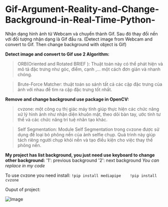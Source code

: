 # Gif-Argument-Reality-and-Change-Background-in-Real-Time-Python-
Nhận dạng hình ảnh từ Webcam và chuyển thành Gif. Sau đó thay đổi nền với đối tượng nhận dạng là Gif đầu ra. (Detect image from Webcam and convert to Gif. Then change background with object is Gif)

**Detect image and convert to Gif use 2 Algorithm:**
> ORB(Oriented and Rotated BRIEF ): Thuật toán này có thể phát hiện và mô tả đặc trưng như góc, điểm, cạnh ,… một cách đơn giản và nhanh chóng.

> Brute-Force Matcher: thuật toán so sánh tất cả các cặp đặc trưng của ảnh với nhau để tìm ra cặp đặc trưng tốt nhất.

**Remove and change background use package in OpenCV:**
> cvzone: một công cụ thị giác máy tính giúp thực hiện các chức năng xử lý hình ảnh như nhận diện khuôn mặt, theo dõi bàn tay, ước tính tư thế và các chức năng trí tuệ nhân tạo khác. 

> Self Segmentation: Module Self Segmentation trong cvzone được sử dụng để loại bỏ phông nền của ảnh selfie chụp. Quá trình này giúp tách riêng người chụp khỏi nền và tạo điều kiện cho việc thay thế phông nền.

**My project has list background, you just need use keyboard to change other background:** 
'1': previous background
'2': next background
*You can replace in my code*

To use cvzone you need install:
`!pip install mediapipe   
!pip install cvzone`


Ouput of project:

![Image](https://user-images.githubusercontent.com/75652144/242340771-4d2af3da-11f6-4a16-9dd0-7f1aea1335aa.jpg)

